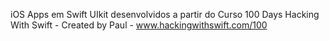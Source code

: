 iOS Apps em Swift UIkit desenvolvidos a partir do Curso 100 Days Hacking With Swift - Created by Paul - www.hackingwithswift.com/100
